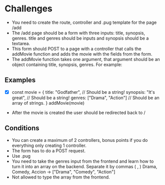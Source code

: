 # Challenges

- You need to create the route, controller and .pug template for the page /add
- The /add page should be a form with three inputs: title, synopsis, genres. title and genres should be inputs and synopsis should be a textarea.
- This form should POST to a page with a controller that calls the addMovie function and adds the movie with the fields from the form.
- The addMovie function takes one argument, that argument should be an object containing title, synopsis, genres. For example:

## Examples
- [x] const movie = {
title: "Godfather", // Should be a string!
synopsis: "It's great", // Should be a string!
genres: ["Drama", "Action"] // Should be an array of strings.
}
addMovie(movie)

- After the movie is created the user should be redirected back to /



## Conditions

- You can create a maximum of 2 controllers, bonus points if you do everything only creating 1 controller.
- The form has to do a POST request.
- Use .pug
- You need to take the genres input from the frontend and learn how to turn it into an array on the backend. Separate it by commas ( , )  Drama, Comedy, Accion -> ["Drama", "Comedy", "Action"]
- Not allowed to type the array from the frontend.
